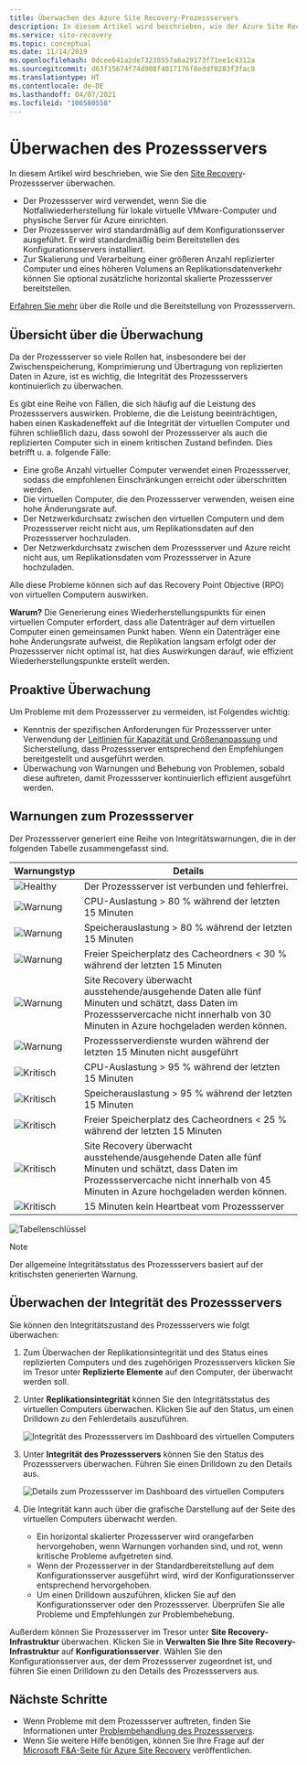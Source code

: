 ```yaml
---
title: Überwachen des Azure Site Recovery-Prozessservers
description: In diesem Artikel wird beschrieben, wie der Azure Site Recovery-Prozessserver überwacht wird, der für die Notfallwiederherstellung der VMware-VM bzw. des physischen Servers verwendet wird
ms.service: site-recovery
ms.topic: conceptual
ms.date: 11/14/2019
ms.openlocfilehash: 0dcee641a2de73238557a6a29173f71ee1c4312a
ms.sourcegitcommit: d63f15674f74d908f4017176f8eddf0283f3fac8
ms.translationtype: HT
ms.contentlocale: de-DE
ms.lasthandoff: 04/07/2021
ms.locfileid: "106580558"
---
```

# <a name="monitor-the-process-server"></a>Überwachen des Prozessservers

In diesem Artikel wird beschrieben, wie Sie den [Site Recovery](site-recovery-overview.md)-Prozessserver überwachen.

- Der Prozessserver wird verwendet, wenn Sie die Notfallwiederherstellung für lokale virtuelle VMware-Computer und physische Server für Azure einrichten.
- Der Prozessserver wird standardmäßig auf dem Konfigurationsserver ausgeführt. Er wird standardmäßig beim Bereitstellen des Konfigurationsservers installiert.
- Zur Skalierung und Verarbeitung einer größeren Anzahl replizierter Computer und eines höheren Volumens an Replikationsdatenverkehr können Sie optional zusätzliche horizontal skalierte Prozessserver bereitstellen.

[Erfahren Sie mehr](vmware-physical-azure-config-process-server-overview.md) über die Rolle und die Bereitstellung von Prozessservern.

## <a name="monitoring-overview"></a>Übersicht über die Überwachung

Da der Prozessserver so viele Rollen hat, insbesondere bei der Zwischenspeicherung, Komprimierung und Übertragung von replizierten Daten in Azure, ist es wichtig, die Integrität des Prozessservers kontinuierlich zu überwachen.

Es gibt eine Reihe von Fällen, die sich häufig auf die Leistung des Prozessservers auswirken. Probleme, die die Leistung beeinträchtigen, haben einen Kaskadeneffekt auf die Integrität der virtuellen Computer und führen schließlich dazu, dass sowohl der Prozessserver als auch die replizierten Computer sich in einem kritischen Zustand befinden. Dies betrifft u. a. folgende Fälle:

- Eine große Anzahl virtueller Computer verwendet einen Prozessserver, sodass die empfohlenen Einschränkungen erreicht oder überschritten werden.
- Die virtuellen Computer, die den Prozessserver verwenden, weisen eine hohe Änderungsrate auf.
- Der Netzwerkdurchsatz zwischen den virtuellen Computern und dem Prozessserver reicht nicht aus, um Replikationsdaten auf den Prozessserver hochzuladen.
- Der Netzwerkdurchsatz zwischen dem Prozessserver und Azure reicht nicht aus, um Replikationsdaten vom Prozessserver in Azure hochzuladen.

Alle diese Probleme können sich auf das Recovery Point Objective (RPO) von virtuellen Computern auswirken. 

**Warum?** Die Generierung eines Wiederherstellungspunkts für einen virtuellen Computer erfordert, dass alle Datenträger auf dem virtuellen Computer einen gemeinsamen Punkt haben. Wenn ein Datenträger eine hohe Änderungsrate aufweist, die Replikation langsam erfolgt oder der Prozessserver nicht optimal ist, hat dies Auswirkungen darauf, wie effizient Wiederherstellungspunkte erstellt werden.

## <a name="monitor-proactively"></a>Proaktive Überwachung

Um Probleme mit dem Prozessserver zu vermeiden, ist Folgendes wichtig:

- Kenntnis der spezifischen Anforderungen für Prozessserver unter Verwendung der [Leitlinien für Kapazität und Größenanpassung](site-recovery-plan-capacity-vmware.md#capacity-considerations) und Sicherstellung, dass Prozessserver entsprechend den Empfehlungen bereitgestellt und ausgeführt werden.
- Überwachung von Warnungen und Behebung von Problemen, sobald diese auftreten, damit Prozessserver kontinuierlich effizient ausgeführt werden.


## <a name="process-server-alerts"></a>Warnungen zum Prozessserver

Der Prozessserver generiert eine Reihe von Integritätswarnungen, die in der folgenden Tabelle zusammengefasst sind.

**Warnungstyp** | **Details**
--- | ---
![Healthy][green] | Der Prozessserver ist verbunden und fehlerfrei.
![Warnung][yellow] | CPU-Auslastung > 80 % während der letzten 15 Minuten
![Warnung][yellow] | Speicherauslastung > 80 % während der letzten 15 Minuten
![Warnung][yellow] | Freier Speicherplatz des Cacheordners < 30 % während der letzten 15 Minuten
![Warnung][yellow] | Site Recovery überwacht ausstehende/ausgehende Daten alle fünf Minuten und schätzt, dass Daten im Prozessservercache nicht innerhalb von 30 Minuten in Azure hochgeladen werden können.
![Warnung][yellow] | Prozessserverdienste wurden während der letzten 15 Minuten nicht ausgeführt
![Kritisch][red] | CPU-Auslastung > 95 % während der letzten 15 Minuten
![Kritisch][red] | Speicherauslastung > 95 % während der letzten 15 Minuten
![Kritisch][red] | Freier Speicherplatz des Cacheordners < 25 % während der letzten 15 Minuten
![Kritisch][red] | Site Recovery überwacht ausstehende/ausgehende Daten alle fünf Minuten und schätzt, dass Daten im Prozessservercache nicht innerhalb von 45 Minuten in Azure hochgeladen werden können.
![Kritisch][red] | 15 Minuten kein Heartbeat vom Prozessserver

![Tabellenschlüssel](./media/vmware-physical-azure-monitor-process-server/table-key.png)

> [!NOTE]
> Der allgemeine Integritätsstatus des Prozessservers basiert auf der kritischsten generierten Warnung.



## <a name="monitor-process-server-health"></a>Überwachen der Integrität des Prozessservers

Sie können den Integritätszustand des Prozessservers wie folgt überwachen: 

1. Zum Überwachen der Replikationsintegrität und des Status eines replizierten Computers und des zugehörigen Prozessservers klicken Sie im Tresor unter **Replizierte Elemente** auf den Computer, der überwacht werden soll.
2. Unter **Replikationsintegrität** können Sie den Integritätsstatus des virtuellen Computers überwachen. Klicken Sie auf den Status, um einen Drilldown zu den Fehlerdetails auszuführen.

    ![Integrität des Prozessservers im Dashboard des virtuellen Computers](./media/vmware-physical-azure-monitor-process-server/vm-ps-health.png)

4. Unter **Integrität des Prozessservers** können Sie den Status des Prozessservers überwachen. Führen Sie einen Drilldown zu den Details aus.

    ![Details zum Prozessserver im Dashboard des virtuellen Computers](./media/vmware-physical-azure-monitor-process-server/ps-summary.png)

5. Die Integrität kann auch über die grafische Darstellung auf der Seite des virtuellen Computers überwacht werden.
    - Ein horizontal skalierter Prozessserver wird orangefarben hervorgehoben, wenn Warnungen vorhanden sind, und rot, wenn kritische Probleme aufgetreten sind. 
    - Wenn der Prozessserver in der Standardbereitstellung auf dem Konfigurationsserver ausgeführt wird, wird der Konfigurationsserver entsprechend hervorgehoben.
    - Um einen Drilldown auszuführen, klicken Sie auf den Konfigurationsserver oder den Prozessserver. Überprüfen Sie alle Probleme und Empfehlungen zur Problembehebung.

Außerdem können Sie Prozessserver im Tresor unter **Site Recovery-Infrastruktur** überwachen. Klicken Sie in **Verwalten Sie Ihre Site Recovery-Infrastruktur** auf **Konfigurationsserver**. Wählen Sie den Konfigurationsserver aus, der dem Prozessserver zugeordnet ist, und führen Sie einen Drilldown zu den Details des Prozessservers aus.


## <a name="next-steps"></a>Nächste Schritte

- Wenn Probleme mit dem Prozessserver auftreten, finden Sie Informationen unter [Problembehandlung des Prozessservers](vmware-physical-azure-troubleshoot-process-server.md).
- Wenn Sie weitere Hilfe benötigen, können Sie Ihre Frage auf der [Microsoft F&A-Seite für Azure Site Recovery](/answers/topics/azure-site-recovery.html) veröffentlichen. 

[green]: ./media/vmware-physical-azure-monitor-process-server/green.png
[yellow]: ./media/vmware-physical-azure-monitor-process-server/yellow.png
[red]: ./media/vmware-physical-azure-monitor-process-server/red.png
